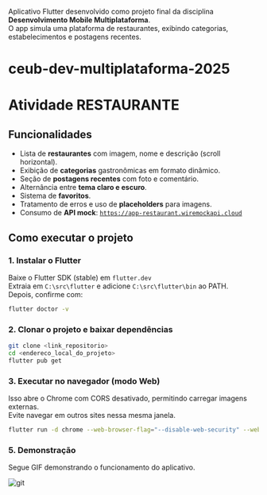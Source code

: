 Aplicativo Flutter desenvolvido como projeto final da disciplina **Desenvolvimento Mobile Multiplataforma**.  
O app simula uma plataforma de restaurantes, exibindo categorias, estabelecimentos e postagens recentes.
# ceub-dev-multiplataforma-2025
# Atividade RESTAURANTE


## Funcionalidades

- Lista de **restaurantes** com imagem, nome e descrição (scroll horizontal).  
- Exibição de **categorias** gastronômicas em formato dinâmico.  
- Seção de **postagens recentes** com foto e comentário.  
- Alternância entre **tema claro e escuro**.  
- Sistema de **favoritos**.  
- Tratamento de erros e uso de **placeholders** para imagens.  
- Consumo de **API mock**: [`https://app-restaurant.wiremockapi.cloud`](https://app-restaurant.wiremockapi.cloud)


## Como executar o projeto

### 1. Instalar o Flutter
Baixe o Flutter SDK (stable) em ```flutter.dev```  
Extraia em ```C:\src\flutter``` e adicione ```C:\src\flutter\bin``` ao PATH.  
Depois, confirme com:
```bash
flutter doctor -v
```

### 2. Clonar o projeto e baixar dependências

```bash
git clone <link_repositorio>
cd <endereco_local_do_projeto>
flutter pub get
```

### 3. Executar no navegador (modo Web)
Isso abre o Chrome com CORS desativado, permitindo carregar imagens externas.  
Evite navegar em outros sites nessa mesma janela.  
```bash
flutter run -d chrome --web-browser-flag="--disable-web-security" --web-browser-flag="--user-data-dir=C:\tmp\chrome-dev"
```

### 5. Demonstração

Segue GIF demonstrando o funcionamento do aplicativo.  

![git](docs/teste.gif)
